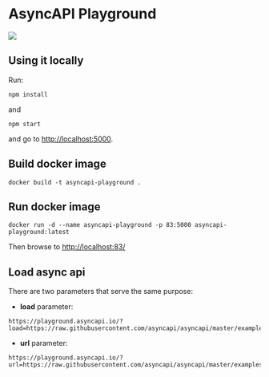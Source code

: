 # AsyncAPI Playground

![](screenshot.png)

## Using it locally

Run:

```
npm install
```

and

```
npm start
```

and go to [http://localhost:5000]().

## Build docker image

```
docker build -t asyncapi-playground .
```

## Run docker image

```
docker run -d --name asyncapi-playground -p 83:5000 asyncapi-playground:latest
```

Then browse to [http://localhost:83/]()

## Load async api

There are two parameters that serve the same purpose:

- **load** parameter:

```
https://playground.asyncapi.io/?load=https://raw.githubusercontent.com/asyncapi/asyncapi/master/examples/2.0.0/simple.yml
```

- **url** parameter:
```
https://playground.asyncapi.io/?url=https://raw.githubusercontent.com/asyncapi/asyncapi/master/examples/2.0.0/simple.yml
```

